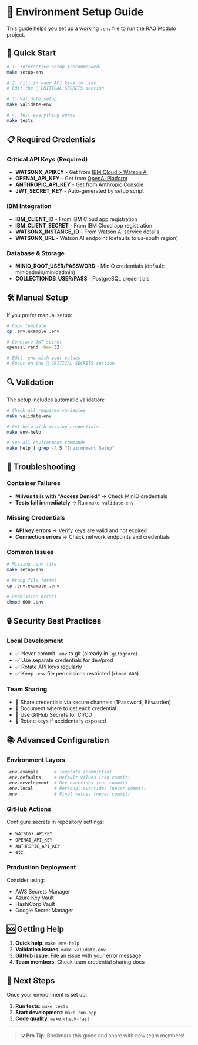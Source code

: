 # 🔐 Environment Setup Guide

This guide helps you set up a working `.env` file to run the RAG Modulo project.

## 🚀 Quick Start

```bash
# 1. Interactive setup (recommended)
make setup-env

# 2. Fill in your API keys in .env
# Edit the 🔐 CRITICAL SECRETS section

# 3. Validate setup
make validate-env

# 4. Test everything works
make tests
```

## 📋 Required Credentials

### Critical API Keys (Required)
- **WATSONX_APIKEY** - Get from [IBM Cloud > Watson AI](https://cloud.ibm.com/catalog/services/watson-machine-learning)
- **OPENAI_API_KEY** - Get from [OpenAI Platform](https://platform.openai.com/api-keys)
- **ANTHROPIC_API_KEY** - Get from [Anthropic Console](https://console.anthropic.com/settings/keys)
- **JWT_SECRET_KEY** - Auto-generated by setup script

### IBM Integration
- **IBM_CLIENT_ID** - From IBM Cloud app registration
- **IBM_CLIENT_SECRET** - From IBM Cloud app registration
- **WATSONX_INSTANCE_ID** - From Watson AI service details
- **WATSONX_URL** - Watson AI endpoint (defaults to us-south region)

### Database & Storage
- **MINIO_ROOT_USER/PASSWORD** - MinIO credentials (default: minioadmin/minioadmin)
- **COLLECTIONDB_USER/PASS** - PostgreSQL credentials

## 🛠️ Manual Setup

If you prefer manual setup:

```bash
# Copy template
cp .env.example .env

# Generate JWT secret
openssl rand -hex 32

# Edit .env with your values
# Focus on the 🔐 CRITICAL SECRETS section
```

## 🔍 Validation

The setup includes automatic validation:

```bash
# Check all required variables
make validate-env

# Get help with missing credentials
make env-help

# See all environment commands
make help | grep -A 5 "Environment Setup"
```

## 🚨 Troubleshooting

### Container Failures
- **Milvus fails with "Access Denied"** → Check MinIO credentials
- **Tests fail immediately** → Run `make validate-env`

### Missing Credentials
- **API key errors** → Verify keys are valid and not expired
- **Connection errors** → Check network endpoints and credentials

### Common Issues
```bash
# Missing .env file
make setup-env

# Wrong file format
cp .env.example .env

# Permission errors
chmod 600 .env
```

## 🔒 Security Best Practices

### Local Development
- ✅ Never commit `.env` to git (already in `.gitignore`)
- ✅ Use separate credentials for dev/prod
- ✅ Rotate API keys regularly
- ✅ Keep `.env` file permissions restricted (`chmod 600`)

### Team Sharing
- 🔐 Share credentials via secure channels (1Password, Bitwarden)
- 📝 Document where to get each credential
- 🔄 Use GitHub Secrets for CI/CD
- 🚨 Rotate keys if accidentally exposed

## 📚 Advanced Configuration

### Environment Layers
```bash
.env.example      # Template (committed)
.env.defaults     # Default values (can commit)
.env.development  # Dev overrides (can commit)
.env.local        # Personal overrides (never commit)
.env              # Final values (never commit)
```

### GitHub Actions
Configure secrets in repository settings:
- `WATSONX_APIKEY`
- `OPENAI_API_KEY` 
- `ANTHROPIC_API_KEY`
- etc.

### Production Deployment
Consider using:
- AWS Secrets Manager
- Azure Key Vault  
- HashiCorp Vault
- Google Secret Manager

## 🆘 Getting Help

1. **Quick help**: `make env-help`
2. **Validation issues**: `make validate-env`
3. **GitHub issue**: File an issue with your error message
4. **Team members**: Check team credential sharing docs

## 🎯 Next Steps

Once your environment is set up:

1. **Run tests**: `make tests`
2. **Start development**: `make run-app`
3. **Code quality**: `make check-fast`

---

> **💡 Pro Tip**: Bookmark this guide and share with new team members!